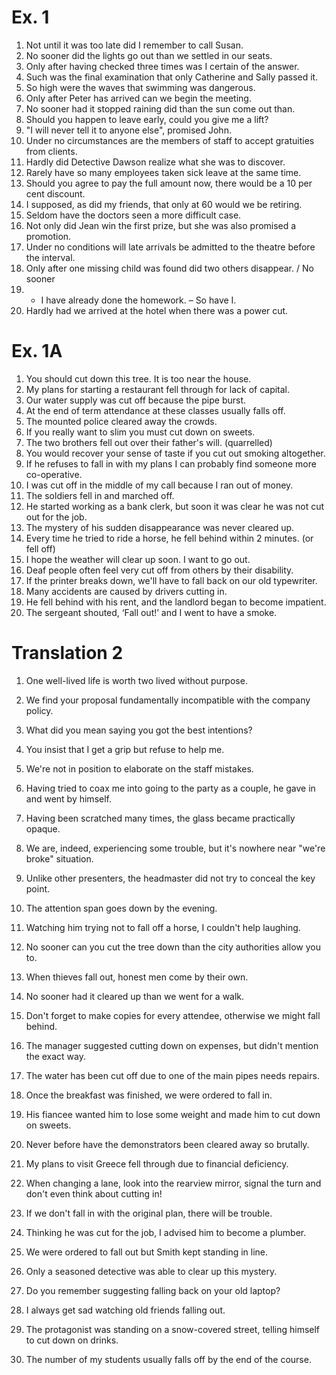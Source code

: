 # Ex. 1

1. Not until it was too late did I remember to call Susan.
2. No sooner did the lights go out than we settled in our seats.
3. Only after having checked three times was I certain of the answer.
4. Such was the final examination that only Catherine and Sally passed it.
5. So high were the waves that swimming was dangerous.
6. Only after Peter has arrived can we begin the meeting.
7. No sooner had it stopped raining did than the sun come out than.
8. Should you happen to leave early, could you give me a lift?
9. "I will never tell it to anyone else", promised John.
10. Under no circumstances are the members of staff to accept gratuities from clients.
11. Hardly did Detective Dawson realize what she was to discover.
12. Rarely have so many employees taken sick leave at the same time.
13. Should you agree to pay the full amount now, there would be a 10 per cent discount.
14. I supposed, as did my friends, that only at 60 would we be retiring.
15. Seldom have the doctors seen a more difficult case.
16. Not only did Jean win the first prize, but she was also promised a promotion.
17. Under no conditions will late arrivals be admitted to the theatre before the interval.
18. Only after one missing child was found did two others disappear. / No sooner
19. - I have already done the homework. – So have I.
20. Hardly had we arrived at the hotel when there was a power cut.



# Ex. 1A

1. You should cut down this tree. It is too near the house.
2. My plans for starting a restaurant fell through for lack of capital.
3. Our water supply was cut off because the pipe burst.
4. At the end of term attendance at these classes usually falls off.
5. The mounted police cleared away the crowds.
6. If you really want to slim you must cut down on sweets.
7. The two brothers fell out over their father's will. (quarrelled)
8. You would recover your sense of taste if you cut out smoking altogether.
9. If he refuses to fall in with my plans I can probably find someone more co-operative.
10. I was cut off in the middle of my call because I ran out of money.
11. The soldiers fell in and marched off.
12. He started working as a bank clerk, but soon it was clear he was not cut out for the job.
13. The mystery of his sudden disappearance was never cleared up.
14. Every time he tried to ride a horse, he fell behind within 2 minutes. (or fell off)
15. I hope the weather will clear up soon. I want to go out.
16. Deaf people often feel very cut off from others by their disability.
17. If the printer breaks down, we'll have to fall back on our old typewriter.
18. Many accidents are caused by drivers cutting in.
19. He fell behind with his rent, and the landlord began to become impatient.
20. The sergeant shouted, ‘Fall out!’ and I went to have a smoke.



# Translation 2

1. One well-lived life is worth two lived without purpose.
2. We find your proposal fundamentally incompatible with the company policy.
3. What did you mean saying you got the best intentions?
4. You insist that I get a grip but refuse to help me.
5. We're not in position to elaborate on the staff mistakes.
6. Having tried to coax me into going to the party as a couple, he gave in and went by himself.
7. Having been scratched many times, the glass became practically opaque.
8. We are, indeed, experiencing some trouble, but it's nowhere near "we're broke" situation.
9. Unlike other presenters, the headmaster did not try to conceal the key point.
10. The attention span goes down by the evening.

1. Watching him trying not to fall off a horse, I couldn't help laughing.
2. No sooner can you cut the tree down than the city authorities allow you to.
3. When thieves fall out, honest men come by their own.
4. No sooner had it cleared up than we went for a walk.
5. Don't forget to make copies for every attendee, otherwise we might fall behind.
6. The manager suggested cutting down on expenses, but didn't mention the exact way.
7. The water has been cut off due to one of the main pipes needs repairs.
8. Once the breakfast was finished, we were ordered to fall in.
9. His fiancee wanted him to lose some weight and made him to cut down on sweets.
10. Never before have the demonstrators been cleared away so brutally.
11. My plans to visit Greece fell through due to financial deficiency.
12. When changing a lane, look into the rearview mirror, signal the turn and don't even think about cutting in!
13. If we don't fall in with the original plan, there will be trouble.
14. Thinking he was cut for the job, I advised him to become a plumber.
15. We were ordered to fall out but Smith kept standing in line.
16. Only a seasoned detective was able to clear up this mystery.
17. Do you remember suggesting falling back on your old laptop?
18. I always get sad watching old friends falling out.
19. The protagonist was standing on a snow-covered street, telling himself to cut down on drinks.
20. The number of my students usually falls off by the end of the course.
